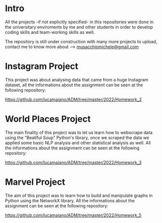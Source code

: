 # Intro
All the projects -if not explicitly specified- in this repositories were done in the universitary enviroments by me and other students in order to develop coding skills and team-working skills as well.

The repository is still under construction with many more projects to upload, contact me to know more about --> musacchiomichele@gmail.com

# Instagram Project
This project was about analysing data that came from a huge Instagram dataset, all the informations about the assignment can be seen at the following repository:

https://github.com/lucamaiano/ADM/tree/master/2022/Homework_2

# World Places Project

The main finality of this project was to let us learn how to webscrape data using the "Beatiful Soup" Python's library, once we scraped the data we applied some basic NLP analysis and other statistical analysis as well. All the informations about the assignment can be seen at the following repository:

https://github.com/lucamaiano/ADM/tree/master/2022/Homework_3

# Marvel Project

The aim of this project was to learn how to build and manipulate graphs in Python using the NetworkX library. All the informations about the assignment can be seen at the following repository:

https://github.com/lucamaiano/ADM/tree/master/2022/Homework_5

